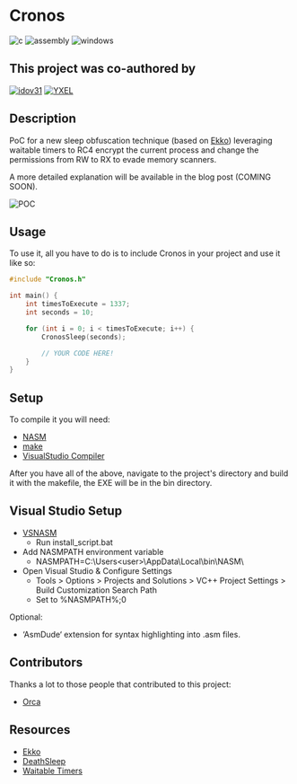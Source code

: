 # Cronos

![c](https://img.shields.io/badge/C-00599C?style=for-the-badge&logo=c&logoColor=white) ![assembly](https://img.shields.io/badge/ASSEMBLY-ED8B00?style=for-the-badge&logo=Assembly&logoColor=white) ![windows](https://img.shields.io/badge/Windows-0078D6?style=for-the-badge&logo=windows&logoColor=white)

## This project was co-authored by

<a href="https://github.com/idov31">![idov31](https://img.shields.io/badge/Idov31-FF1B2D?style=for-the-badge&logo=Idov31&logoColor=white)</a> <a href="https://github.com/janoglezcampos">![YXEL](https://img.shields.io/badge/YXEL-7D4698?style=for-the-badge&logo=YXEL&logoColor=white)</a>

## Description

PoC for a new sleep obfuscation technique (based on [Ekko](https://github.com/Cracked5pider/Ekko)) leveraging waitable timers to RC4 encrypt the current process and change the permissions from RW to RX to evade memory scanners.

A more detailed explanation will be available in the blog post (COMING SOON).

![POC](img/poc.png)

## Usage

To use it, all you have to do is to include Cronos in your project and use it like so:

```c
#include "Cronos.h"

int main() {
    int timesToExecute = 1337;
    int seconds = 10;

    for (int i = 0; i < timesToExecute; i++) {
        CronosSleep(seconds);

        // YOUR CODE HERE!
    }
}
```

## Setup

To compile it you will need:

- [NASM](https://www.nasm.us/)
- [make](https://stackoverflow.com/questions/32127524/how-to-install-and-use-make-in-windows)
- [VisualStudio Compiler](https://developer.microsoft.com/en-US/windows/downloads/windows-sdk/)

After you have all of the above, navigate to the project's directory and build it with the makefile, the EXE will be in the bin directory.

## Visual Studio Setup
- [VSNASM](https://github.com/ShiftMediaProject/VSNASM)
	- Run install_script.bat
- Add NASMPATH environment variable
	- NASMPATH=C:\Users\<user>\AppData\Local\bin\NASM\
- Open Visual Studio & Configure Settings
	- Tools > Options > Projects and Solutions > VC++ Project Settings > Build Customization Search Path
	- Set to %NASMPATH%;0
	
Optional:
- ‘AsmDude‘ extension for syntax highlighting into .asm files.

## Contributors

Thanks a lot to those people that contributed to this project:

- [Orca](https://github.com/ORCx41)

## Resources

- [Ekko](https://github.com/Cracked5pider/Ekko)
- [DeathSleep](https://github.com/janoglezcampos/DeathSleep)
- [Waitable Timers](https://learn.microsoft.com/en-us/windows/win32/sync/using-a-waitable-timer-with-an-asynchronous-procedure-call)

